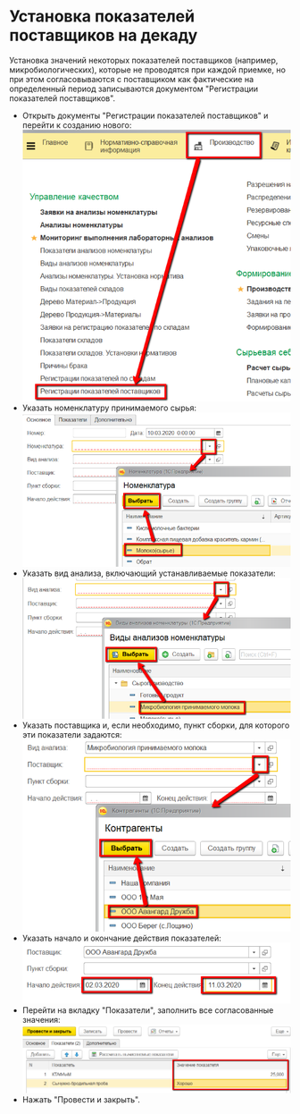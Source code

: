 **Установка показателей поставщиков на декаду**
===============================================

Установка значений некоторых показателей поставщиков (например,
микробиологических), которые не проводятся при каждой приемке, но при
этом согласовываются с поставщиком как фактические на определенный
период записываются документом "Регистрации показателей поставщиков".

-   Открыть документы "Регистрации показателей поставщиков" и перейти к
    созданию нового:  
![](ustanovka_pokazatelej_postavshchikov_na_dekadu.assets/drex_ustanovka_pokazatelej_postavshchikov_na_dekadu_custom.png)  
-   Указать номенклатуру принимаемого сырья:  
![](ustanovka_pokazatelej_postavshchikov_na_dekadu.assets/drex_ustanovka_pokazatelej_postavshchikov_na_dekadu_custom_2.png)  
-   Указать вид анализа, включающий устанавливаемые показатели:  
![](ustanovka_pokazatelej_postavshchikov_na_dekadu.assets/drex_ustanovka_pokazatelej_postavshchikov_na_dekadu_custom_3.png)  
-   Указать поставщика и, если необходимо, пункт сборки, для которого
    эти показатели задаются:  
![](ustanovka_pokazatelej_postavshchikov_na_dekadu.assets/drex_ustanovka_pokazatelej_postavshchikov_na_dekadu_custom_4.png)  
-   Указать начало и окончание действия показателей:  
![](ustanovka_pokazatelej_postavshchikov_na_dekadu.assets/drex_ustanovka_pokazatelej_postavshchikov_na_dekadu_custom_5.png)  
-   Перейти на вкладку "Показатели", заполнить все согласованные
    значения:  
![](ustanovka_pokazatelej_postavshchikov_na_dekadu.assets/drex_ustanovka_pokazatelej_postavshchikov_na_dekadu_custom_6.png)  
-   Нажать "Провести и закрыть".


